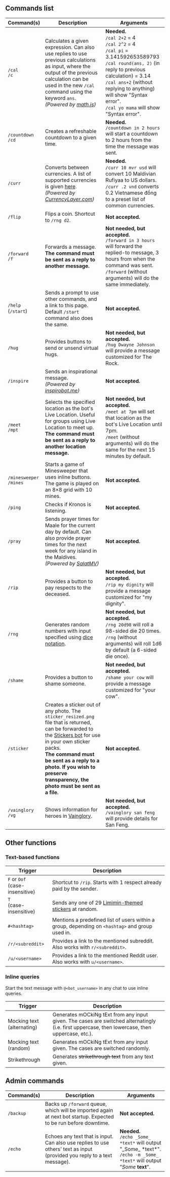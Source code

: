## Commands list

| Command(s) | Description | Arguments |
| --- | --- | --- |
| `/cal`<br>`/c` | Calculates a given expression. Can also use replies to use previous calculations as input, where the output of the previous calculation can be used in the new `/cal` command using the keyword `ans`.<br>*(Powered by [math.js](https://mathjs.org/))* | **Needed.**<br>`/cal 2+2` = 4 <br>`/cal 2^2` = 4 <br>`/cal pi` = 3.141592653589793<br>`/cal round(ans, 2)` (in reply to previous calculation) = 3.14<br>`/cal ans+2` (without replying to anything) will show "Syntax error".<br>`/cal yo mama` will show "Syntax error". |
| `/countdown`<br>`/cd` | Creates a refreshable countdown to a given time. | **Needed.**<br>`/countdown in 2 hours` will start a countdown to 2 hours from the time the message was sent. |
| `/curr` | Converts between currencies. A list of supported currencies is given [here](http://telegra.ph/List-of-supported-currencies-05-07).<br>*(Powered by [CurrencyLayer.com](https://currencylayer.com/))* | **Needed.**<br>`/curr 10 mvr usd` will convert 10 Maldivian Rufiyaa to US dollars.<br>`/curr .2 vnd` converts 0.2 Vietnamese đồng to a preset list of common currencies. |
| `/flip` | Flips a coin. Shortcut to `/rng d2`. | **Not accepted.** |
| `/forward`<br>`/f` | Forwards a message.<br>**The command must be sent as a reply to another message.** | **Not needed, but accepted.**<br>`/forward in 3 hours` will forward the replied-to message, 3 hours from when the command was sent.<br>`/forward` (without arguments) will do the same immediately. |
| `/help`<br>(`/start`) | Sends a prompt to use other commands, and a link to this page. Default `/start` command also does the same. | **Not accepted.** |
| `/hug` | Provides buttons to send or unsend virtual hugs. | **Not needed, but accepted.**<br>`/hug Dwayne Johnson` will provide a message customized for The Rock. |
| `/inspire` | Sends an inspirational message.<br>*(Powered by [inspirobot.me](http://inspirobot.me/))* | **Not accepted.** |
| `/meet`<br>`/mpt` | Selects the specified location as the bot's Live Location. Useful for groups using Live Location to meet up.<br>**The command must be sent as a reply to another location message.** | **Not needed, but accepted.**<br>`/meet at 7pm` will set that location as the bot's Live Location until 7pm.<br>`/meet` (without arguments) will do the same for the next 15 minutes by default. |
| `/minesweeper`<br>`/mines` | Starts a game of Minesweeper that uses inline buttons. The game is played on an 8×8 grid with 10 mines. | **Not accepted.** |
| `/ping` | Checks if Kronos is listening. | **Not accepted.** |
| `/pray` | Sends prayer times for Maale for the current day by default. Can also provide prayer times for the next week for any island in the Maldives.<br>*(Powered by [SalatMV](https://play.google.com/store/apps/details?id=mv.salaf.salat))* | **Not accepted.** |
| `/rip` | Provides a button to pay respects to the deceased. | **Not needed, but accepted.**<br>`/rip my dignity` will provide a message customized for "my dignity". |
| `/rng` | Generates random numbers with input specified using [dice notation](https://en.m.wikipedia.org/wiki/Dice_notation). | **Not needed, but accepted.**<br>`/rng 20d98` will roll a 98-sided die 20 times.<br>`/rng` (without arguments) will roll 1d6 by default (a 6-sided die once). |
| `/shame` | Provides a button to shame someone. | **Not needed, but accepted.**<br>`/shame your cow` will provide a message customized for "your cow". |
| `/sticker` | Creates a sticker out of any photo. The `sticker_resized.png` file that is returned, can be forwarded to the [Stickers bot](http://t.me/Stickers) for use in your own sticker packs.<br>**The command must be sent as a reply to a photo. If you wish to preserve transparency, the photo must be sent as a file.** | **Not accepted.** |
| `/vainglory`<br>`/vg` | Shows information for heroes in [Vainglory](https://www.vainglorygame.com/). | **Not needed, but accepted.**<br>`/vainglory san feng` will provide details for San Feng. |

## Other functions
### Text-based functions

| Trigger | Description |
| --- | --- |
| `F` or `Oof`<br>(case-insensitive) | Shortcut to `/rip`. Starts with 1 respect already paid by the sender. |
| `T`<br>(case-insensitive) | Sends any one of 29 [Limimin-themed stickers](http://t.me/addstickers/Limimin) at random. |
| `#<hashtag>` | Mentions a predefined list of users within a group, depending on `<hashtag>` and group used in. |
| `/r/<subreddit>` | Provides a link to the mentioned subreddit. Also works with `r/<subreddit>`. |
| `/u/<username>` | Provides a link to the mentioned Reddit user. Also works with `u/<username>`. |

### Inline queries

Start the text message with `@<bot_username>` in any chat to use inline queries.

| Trigger | Description |
| --- | --- |
| Mocking text (alternating) | Generates mOCkiNg tExt from any input given. The cases are switched alternatingly (i.e. first uppercase, then lowercase, then uppercase, etc.). |
| Mocking text (random) | Generates mOCkiNg tExt from any input given. The cases are switched randomly. |
| Strikethrough | Generates ~~strikethrough text~~ from any text given. |

## Admin commands

| Command(s) | Description | Arguments |
| --- | --- | --- |
| `/backup` | Backs up `/forward` queue, which will be imported again at next bot startup. Expected to be run before downtime. | **Not accepted.** |
| `/echo` | Echoes any text that is input. Can also use replies to use others' text as input (provided you reply to a text message). | **Needed.**<br>`/echo _Some_ *text*` will output "\_Some\_ \*text\*".<br>`/echo -m _Some_ *text*` will output "*Some* **text**". |